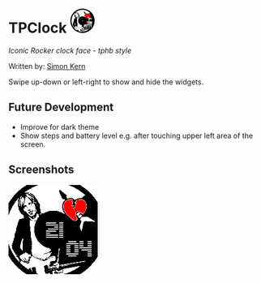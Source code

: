 # TPClock ![](app.png)

  *Iconic Rocker clock face - tphb style*

Written by: [Simon Kern](https://github.com/kernsim) 

Swipe up-down or left-right to show and hide the widgets.

## Future Development

- Improve for dark theme
- Show steps and battery level e.g. after touching upper left area of the screen.

## Screenshots
![](screenshot_tp1.png)
